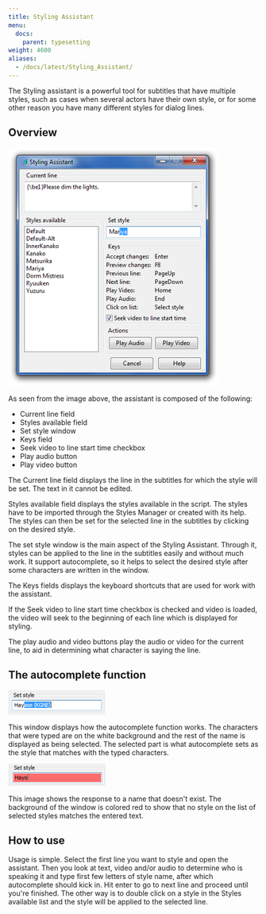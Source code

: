 ```yaml
---
title: Styling Assistant
menu:
  docs:
    parent: typesetting
weight: 4600
aliases:
  - /docs/latest/Styling_Assistant/
---
```


The Styling assistant is a powerful tool for subtitles that have multiple
styles, such as cases when several actors have their own style, or for some
other reason you have many different styles for dialog lines.

## Overview

![styling_assistant](/img/3.2/styling_assistant.png#center)

As seen from the image above, the assistant is composed of the following:

- Current line field
- Styles available field
- Set style window
- Keys field
- Seek video to line start time checkbox
- Play audio button
- Play video button

The Current line field displays the line in the subtitles for which the
style will be set. The text in it cannot be edited.

Styles available field displays the styles available in the script. The
styles have to be imported through the Styles Manager or created with its
help. The styles can then be set for the selected line in the subtitles by
clicking on the desired style.

The set style window is the main aspect of the Styling Assistant. Through
it, styles can be applied to the line in the subtitles easily and without
much work. It support autocomplete, so it helps to select the desired
style after some characters are written in the window.

The Keys fields displays the keyboard shortcuts that are used for work with
the assistant.

If the Seek video to line start time checkbox is checked and video is
loaded, the video will seek to the beginning of each line which is
displayed for styling.

The play audio and video buttons play the audio or video for the current
line, to aid in determining what character is saying the line.

## The autocomplete function

![Styling_autocomplete](/img/3.2/Styling_autocomplete.png#center)

This window displays how the autocomplete function works. The characters
that were typed are on the white background and the rest of the name is
displayed as being selected. The selected part is what autocomplete sets as
the style that matches with the typed characters.

![Styling_invalid](/img/3.2/Styling_invalid.png#center)

This image shows the response to a name that doesn't exist. The background
of the window is colored red to show that no style on the list of selected
styles matches the entered text.

## How to use

Usage is simple. Select the first line you want to style and open the
assistant. Then you look at text, video and/or audio to determine who is
speaking it and type first few letters of style name, after which
autocomplete should kick in. Hit enter to go to next line and proceed until
you're finished. The other way is to double click on a style in the Styles
available list and the style will be applied to the selected line.
